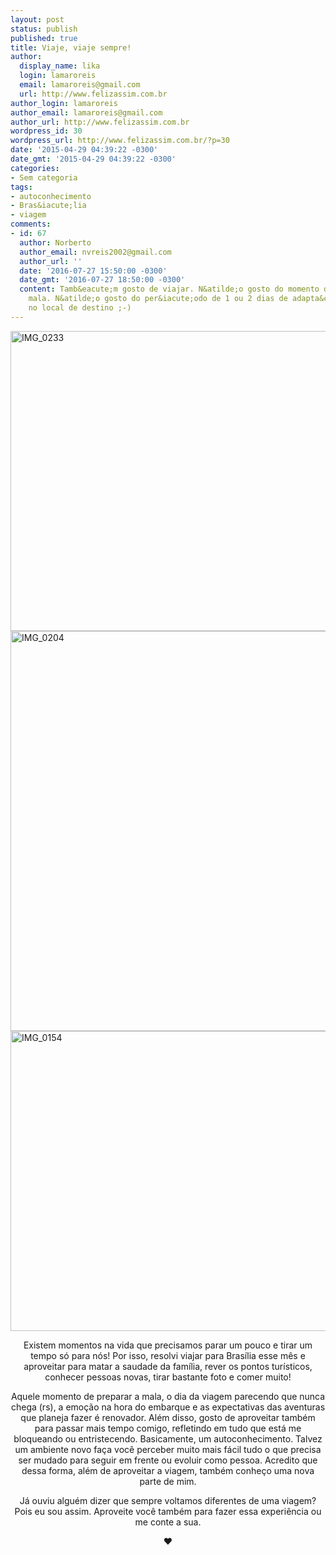 ```yaml
---
layout: post
status: publish
published: true
title: Viaje, viaje sempre!
author:
  display_name: lika
  login: lamaroreis
  email: lamaroreis@gmail.com
  url: http://www.felizassim.com.br
author_login: lamaroreis
author_email: lamaroreis@gmail.com
author_url: http://www.felizassim.com.br
wordpress_id: 30
wordpress_url: http://www.felizassim.com.br/?p=30
date: '2015-04-29 04:39:22 -0300'
date_gmt: '2015-04-29 04:39:22 -0300'
categories:
- Sem categoria
tags:
- autoconhecimento
- Bras&iacute;lia
- viagem
comments:
- id: 67
  author: Norberto
  author_email: nvreis2002@gmail.com
  author_url: ''
  date: '2016-07-27 15:50:00 -0300'
  date_gmt: '2016-07-27 18:50:00 -0300'
  content: Tamb&eacute;m gosto de viajar. N&atilde;o gosto do momento de arrumar a
    mala. N&atilde;o gosto do per&iacute;odo de 1 ou 2 dias de adapta&ccedil;&atilde;o
    no local de destino ;-)
---
```

<p><a href="http://52.88.2.168/wp-content/uploads/2015/04/IMG_0154.jpg"><img class="aligncenter wp-image-34 size-large" src="http://52.88.2.168/wp-content/uploads/2015/04/IMG_0233-1024x768.jpg" alt="IMG_0233" width="640" height="480" /></a><a href="http://52.88.2.168/wp-content/uploads/2015/04/IMG_0204.jpg"><img class="aligncenter wp-image-33 size-large" src="http://52.88.2.168/wp-content/uploads/2015/04/IMG_0204-1024x1024.jpg" alt="IMG_0204" width="640" height="640" /><img class="aligncenter wp-image-32 size-large" src="http://52.88.2.168/wp-content/uploads/2015/04/IMG_0154-1024x768.jpg" alt="IMG_0154" width="640" height="480" /></a></p>
<p style="text-align: center;">Existem momentos na vida que precisamos parar um pouco e tirar um tempo s&oacute; para n&oacute;s! Por isso, resolvi viajar para Bras&iacute;lia esse m&ecirc;s e aproveitar para matar a saudade&nbsp;da fam&iacute;lia, rever os pontos tur&iacute;sticos, conhecer pessoas novas, tirar bastante foto e comer muito!</p></p>
<p style="text-align: center;">Aquele momento de preparar a mala, o dia da viagem parecendo que nunca chega (rs), a emo&ccedil;&atilde;o na hora do embarque&nbsp;e as expectativas das aventuras que planeja fazer &eacute; renovador. Al&eacute;m disso, gosto de aproveitar tamb&eacute;m para passar mais tempo comigo, refletindo em tudo que est&aacute; me bloqueando ou entristecendo. Basicamente, um autoconhecimento. Talvez um ambiente novo fa&ccedil;a voc&ecirc; perceber muito mais f&aacute;cil tudo o que precisa ser mudado para seguir em frente ou evoluir como pessoa.&nbsp;Acredito que dessa forma, al&eacute;m de aproveitar a viagem, tamb&eacute;m conhe&ccedil;o uma nova parte de mim.</p></p>
<p style="text-align: center;">J&aacute; ouviu algu&eacute;m dizer que sempre voltamos diferentes de uma viagem? Pois eu sou assim. Aproveite voc&ecirc; tamb&eacute;m para fazer essa experi&ecirc;ncia ou me conte a sua.</p></p>
<p style="text-align: center;"><b>&hearts;</b></p></p>
